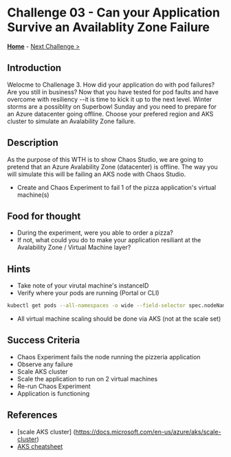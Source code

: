 # Challenge 03 - Can your Application Survive an Availablity Zone Failure

**[Home](../README.md)** - [Next Challenge >](./Challenge-02.md)

## Introduction

Welocme to Challenage 3. How did your application do with pod failures? Are you still in business? Now that you have tested for pod faults and have overcome with resiliency --it is time to kick it up to the next level. Winter storms are a possiblity on Superbowl Sunday and you need to prepare for an Azure datacenter going offline. Choose your prefered region and AKS cluster to simulate an Avalability Zone failure. 
 

## Description

As the purpose of this WTH is to show Chaos Studio, we are going to pretend that an Azure Avalability Zone (datacenter) is offline. The way you will simulate this will be failing an AKS node with Chaos Studio. 

- Create and Chaos Experiment to fail 1 of the pizza application's virtual machine(s)

## Food for thought

- During the experiment, were you able to order a pizza? 
- If not, what could you do to make your application resiliant at the Avalability Zone / Virtual Machine layer? 

## Hints

-  Take note of your virutal machine's instanceID
-  Verify where your pods are running (Portal or CLI)

```bash
kubectl get pods --all-namespaces -o wide --field-selector spec.nodeName=<node>

```

-  All virtual machine scaling should be done via AKS (not at the scale set)

## Success Criteria

- Chaos Experiment fails the node running the pizzeria application
- Observe any failure
- Scale AKS cluster 
- Scale the application to run on 2 virtual machines
- Re-run Chaos Experiment
- Application is functioning 


## References 
- [scale AKS cluster] (https://docs.microsoft.com/en-us/azure/aks/scale-cluster)
- [AKS cheatsheet](./K8s_cheetsheet.md)

